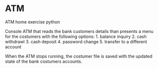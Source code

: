 # ATM
ATM home exercise python

Console ATM that reads the bank customers details than presents a menu for the costumers with the following options:
    1. balance inquiry
    2. cash withdrawl
    3. cash deposit
    4. password change
    5. transfer to a different account

When the ATM stops running, the costumer file is saved with the updated state of the bank costumers accounts.